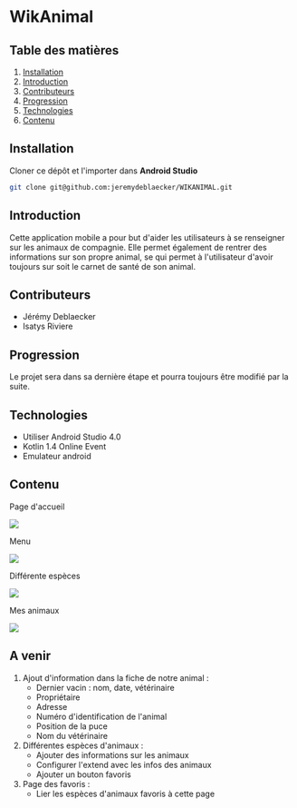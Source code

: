 # WikAnimal

## Table des matières

1. [Installation](#Installation)
2. [Introduction](#Introduction)
3. [Contributeurs](#Contributeurs)
4. [Progression](#Progression)
5. [Technologies](#Technologies)
6. [Contenu](#Contenu)


## Installation
Cloner ce dépôt et l'importer dans  **Android Studio**
```bash
git clone git@github.com:jeremydeblaecker/WIKANIMAL.git
```

## Introduction

Cette application mobile a pour but d'aider les utilisateurs à se renseigner sur les animaux de compagnie.
Elle permet également de rentrer des informations sur son propre animal, se qui permet à l'utilisateur d'avoir
toujours sur soit le carnet de santé de son animal.


## Contributeurs 

* Jérémy Deblaecker 
* Isatys Riviere

## Progression

Le projet sera dans sa dernière étape et pourra toujours être modifié par la suite.

## Technologies

* Utiliser Android Studio 4.0 
* Kotlin 1.4 Online Event
* Emulateur android 

## Contenu
<p>Page d'accueil </p>
<img src="https://github.com/jeremydeblaecker/WIKANIMAL/blob/master/Capture.JPG"/>
<br>
<p>Menu</p>
<img src="https://github.com/jeremydeblaecker/WIKANIMAL/blob/master/Capture1.JPG"/>
<br>
<p>Différente espèces</p>
<img src="https://github.com/jeremydeblaecker/WIKANIMAL/blob/master/Capture2.JPG"/>
<br>
<p>Mes animaux</p>
<img src="https://github.com/jeremydeblaecker/WIKANIMAL/blob/master/Capture3.JPG"/>

## A venir
1. Ajout d'information dans la fiche de notre animal :
    * Dernier vacin : nom, date, vétérinaire
    * Propriétaire
    * Adresse
    * Numéro d'identification de l'animal
    * Position de la puce
    * Nom du vétérinaire
2. Différentes espèces d'animaux :
    * Ajouter des informations sur les animaux 
    * Configurer l'extend avec les infos des animaux
    * Ajouter un bouton favoris
3. Page des favoris :
    * Lier les espèces d'animaux favoris à cette page
